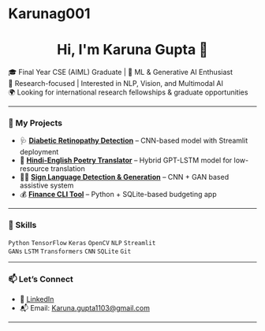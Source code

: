 # Karunag001

<h1 align="center">Hi, I'm Karuna Gupta 👋</h1>

🎓 Final Year CSE (AIML) Graduate | 🎯 ML & Generative AI Enthusiast  
🔬 Research-focused | Interested in NLP, Vision, and Multimodal AI  
🌍 Looking for international research fellowships & graduate opportunities  

---

### 🔭 My Projects
- 🩺 **[Diabetic Retinopathy Detection](https://github.com/Karuni001/Dibetic-Retinopathy-Detection-using-Convolutional-Neural-Network)** – CNN-based model with Streamlit deployment
- 📖 **[Hindi-English Poetry Translator](https://github.com/Karuni001/Translation-model--Comparative-study-)** – Hybrid GPT-LSTM model for low-resource translation
- 🧏‍♀️ **[Sign Language Detection & Generation](https://github.com/Karuni001/Sign-Language-Generation-using-GAN)** – CNN + GAN based assistive system
- 💰 **[Finance CLI Tool](https://github.com/Karuni001/Finance-Management-Application)** – Python + SQLite-based budgeting app

---

### 🧠 Skills
`Python` `TensorFlow` `Keras` `OpenCV` `NLP` `Streamlit`  
`GANs` `LSTM` `Transformers` `CNN` `SQLite` `Git`

---

### 📫 Let’s Connect
- 💼 [LinkedIn](https://linkedin.com/in/karuna-gupta-2104j)
- 📬 Email: Karuna.gupta1103@gmail.com

---
